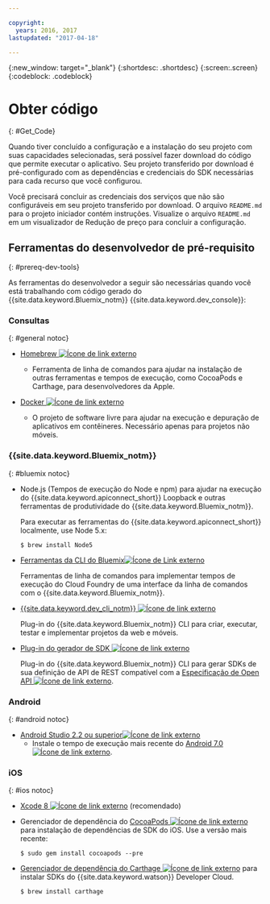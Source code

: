 ```yaml
---

copyright:
  years: 2016, 2017
lastupdated: "2017-04-18"

---
```

{:new_window: target="_blank"}
{:shortdesc: .shortdesc}
{:screen:.screen}
{:codeblock: .codeblock}

# Obter código
{: #Get_Code}

Quando tiver concluído a configuração e a instalação do seu projeto com suas capacidades selecionadas, será possível fazer download do código que permite executar o aplicativo. Seu projeto transferido por
download é pré-configurado com as dependências e credenciais do SDK necessárias para
cada recurso que você configurou.

Você precisará concluir as credenciais dos serviços que não são configuráveis em seu projeto transferido por download. O arquivo `README.md` para o projeto iniciador contém instruções. Visualize o arquivo `README.md` em um visualizador de Redução de preço para concluir a configuração. 

## Ferramentas do desenvolvedor de pré-requisito
{: #prereq-dev-tools}

As ferramentas do desenvolvedor a seguir são necessárias quando você está trabalhando com código gerado do {{site.data.keyword.Bluemix_notm}} {{site.data.keyword.dev_console}}:


### Consultas
{: #general notoc}

* [Homebrew ![Ícone de link externo](../icons/launch-glyph.svg "Ícone de link externo")](http://brew.sh/ "Ícone de link externo")
	* Ferramenta de linha de comandos para ajudar na instalação de outras ferramentas
e tempos de execução, como CocoaPods e Carthage, para desenvolvedores da Apple.

* [Docker ![Ícone de link externo](../icons/launch-glyph.svg "Ícone de link externo")](https://www.docker.com/get-docker "Ícone de link externo")
	* O projeto de software livre para ajudar na execução e depuração de aplicativos em contêineres. Necessário apenas para projetos não móveis.

### {{site.data.keyword.Bluemix_notm}}
{: #bluemix notoc}

* Node.js (Tempos de execução do Node e npm) para ajudar na execução do {{site.data.keyword.apiconnect_short}} Loopback e outras ferramentas de produtividade do {{site.data.keyword.Bluemix_notm}}.

	Para executar as ferramentas do {{site.data.keyword.apiconnect_short}} localmente, use Node 5.x:
	
	```
	$ brew install Node5
	```

* [Ferramentas da CLI do Bluemix![Ícone de Link externo](../icons/launch-glyph.svg "Ícone de link externo")](http://clis.ng.bluemix.net/ui/home.html "Ícone de link externo")

   Ferramentas de linha de comandos para implementar tempos de execução do Cloud Foundry de uma interface da linha de comandos com o {{site.data.keyword.Bluemix_notm}}.  

* [{{site.data.keyword.dev_cli_notm}} ![Ícone de link externo](../icons/launch-glyph.svg "Ícone de link externo")](dev_cli.html "Ícone de link externo")

	Plug-in do {{site.data.keyword.Bluemix_notm}} CLI para criar, executar, testar e implementar projetos da web e móveis.
	
* [Plug-in do gerador de SDK ![Ícone de link externo](../icons/launch-glyph.svg "Ícone de link externo")](sdk_cli.html "Ícone de link externo")

	Plug-in do {{site.data.keyword.Bluemix_notm}} CLI para gerar SDKs de sua definição de API de REST compatível com a [Especificação de Open API ![Ícone de link externo](../icons/launch-glyph.svg "Ícone de link externo")](https://www.openapis.org/ "Ícone de link externo").

### Android
{: #android notoc}

* [Android Studio 2.2 ou superior![Ícone de link externo](../icons/launch-glyph.svg "Ícone de link externo")](https://developer.android.com/studio "Ícone de link externo")
	* Instale o tempo de execução mais recente do [Android 7.0 ![Ícone de link externo](../icons/launch-glyph.svg "Ícone de link externo")](https://www.android.com/versions/nougat-7-0/ "Ícone de link externo").

### iOS
{: #ios notoc}

* [Xcode 8 ![Ícone de link externo](../icons/launch-glyph.svg "Ícone de link externo")](https://developer.apple.com/xcode/ "Ícone de link externo") (recomendado)

<!-- * Install the latest [iOS 10 ![External link icon](../icons/launch-glyph.svg "External link icon")](http://www.apple.com/ios/ios-10/) runtime.
-->
* Gerenciador de dependência do [CocoaPods ![Ícone de link externo](../icons/launch-glyph.svg "Ícone de link externo")](https://cocoapods.org/ "Ícone de link externo") para instalação de dependências de SDK do iOS. Use a versão mais recente:

	```
	$ sudo gem install cocoapods --pre
	```
* [Gerenciador de dependência do Carthage ![Ícone de link externo](../icons/launch-glyph.svg "Ícone de link externo")](https://github.com/Carthage/Carthage "Ícone de link externo") para instalar SDKs do {{site.data.keyword.watson}} Developer Cloud.

	```
	$ brew install carthage
	```

